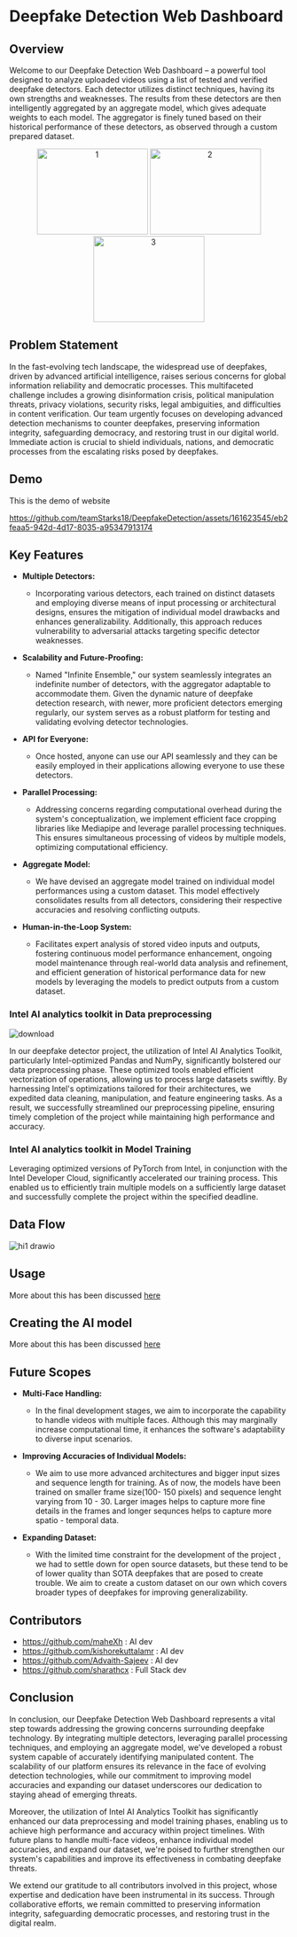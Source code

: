 # Deepfake Detection Web Dashboard

## Overview

Welcome to our Deepfake Detection Web Dashboard – a powerful tool designed to analyze uploaded videos using a list of tested and verified deepfake detectors. Each detector utilizes distinct techniques, having its own strengths and weaknesses. The results from these detectors are then intelligently aggregated by an aggregate model, which gives adequate weights to each model. The aggregator is finely tuned based on their historical performance of these detectors, as observed through a custom prepared dataset.


<div align="center">
  <img src="https://github.com/teamStarks18/DeepfakeDetection/blob/main/images/1.jpg" alt="1" width="200" height="155"/>
  <img src="https://github.com/teamStarks18/DeepfakeDetection/blob/main/images/2.jpg" alt="2" width="200" height="155"/>
  <img src="https://github.com/teamStarks18/DeepfakeDetection/blob/main/images/3.jpg" alt="3" width="200" height="155"/>
</div>

## Problem Statement
In the fast-evolving tech landscape, the widespread use of deepfakes, driven by advanced artificial intelligence, raises serious concerns for global information reliability 
and democratic processes. This multifaceted challenge 
includes a growing disinformation crisis, political 
manipulation threats, privacy violations, security risks, 
legal ambiguities, and difficulties in content verification. 
Our team urgently focuses on developing advanced 
detection mechanisms to counter deepfakes, preserving 
information integrity, safeguarding democracy, and 
restoring trust in our digital world. Immediate action is 
crucial to shield individuals, nations, and democratic 
processes from the escalating risks posed by deepfakes.


## Demo
This is the demo of website


https://github.com/teamStarks18/DeepfakeDetection/assets/161623545/eb2feaa5-942d-4d17-8035-a95347913174





## Key Features


- **Multiple Detectors:**
  - Incorporating various detectors, each trained on distinct datasets and employing diverse means of input processing or architectural designs, ensures the mitigation of individual model drawbacks and enhances generalizability. Additionally, this approach reduces vulnerability to adversarial attacks targeting specific detector weaknesses.

- **Scalability and Future-Proofing:**
  - Named "Infinite Ensemble," our system seamlessly integrates an indefinite number of detectors, with the aggregator adaptable to accommodate them. Given the dynamic nature of deepfake detection research, with newer, more proficient detectors emerging regularly, our system serves as a robust platform for testing and validating evolving detector technologies.

- **API for Everyone:**
  -  Once hosted, anyone can use our API seamlessly and they can be easily employed in their applications allowing everyone to use these detectors.

- **Parallel Processing:**
  - Addressing concerns regarding computational overhead during the system's conceptualization, we implement efficient face cropping libraries like Mediapipe and leverage parallel processing techniques. This ensures simultaneous processing of videos by multiple models, optimizing computational efficiency.

- **Aggregate Model:**
  - We have devised an aggregate model trained on individual model performances using a custom dataset. This model effectively consolidates results from all detectors, considering their respective accuracies and resolving conflicting outputs.

- **Human-in-the-Loop System:**
  - Facilitates expert analysis of stored video inputs and outputs, fostering continuous model performance enhancement, ongoing model maintenance through real-world data analysis and refinement, and efficient generation of historical performance data for new models by leveraging the models to predict outputs from a custom dataset.

### Intel AI analytics toolkit in Data preprocessing
![download](https://github.com/teamStarks18/DeepfakeDetection/assets/161623545/095fd0ca-d4f9-424e-b366-6cfeb7f60b6e)


In our deepfake detector project, the utilization of Intel AI Analytics Toolkit, particularly Intel-optimized Pandas and NumPy, significantly bolstered our data preprocessing phase. These optimized tools enabled efficient vectorization of operations, allowing us to process large datasets swiftly. By harnessing Intel's optimizations tailored for their architectures, we expedited data cleaning, manipulation, and feature engineering tasks. As a result, we successfully streamlined our preprocessing pipeline, ensuring timely completion of the project while maintaining high performance and accuracy.

### Intel AI analytics toolkit in Model Training
Leveraging optimized versions of PyTorch from Intel, in conjunction with the Intel Developer Cloud, significantly accelerated our training process. This enabled us to efficiently train multiple models on a sufficiently large dataset and successfully complete the project within the specified deadline.

## Data Flow

![hi1 drawio](https://github.com/teamStarks18/DeepfakeDetection/assets/161623545/b714aadc-d592-4f9b-bc67-d294357912ea)




## Usage
More about this has been discussed [here](https://github.com/teamStarks18/DeepfakeDetection/blob/main/App/Readme.md)



## Creating the AI model
More about this has been discussed [here](https://github.com/teamStarks18/DeepfakeDetection/blob/main/Model%20Creation/ReadME.md)



## Future Scopes

- **Multi-Face Handling:**
  - In the final development stages, we aim to incorporate the capability to handle videos with multiple faces. Although this may marginally increase computational time, it enhances the software's adaptability to diverse input scenarios.

- **Improving Accuracies of Individual Models:**
   - We aim to use more advanced architectures and bigger input sizes and sequence length for training. As of now, the models have been trained on smaller frame size(100- 150 pixels) and sequence lenght varying from 10 - 30. Larger images helps to capture more fine details in the frames and longer sequnces helps to capture more spatio - temporal data.

- **Expanding Dataset:**
  - With the limited time constraint for the development of the project , we had to settle down for open source datasets, but these tend to be of lower quality than SOTA deepfakes that are posed to create trouble. We aim to create a custom dataset on our own which covers broader types of deepfakes for improving generalizability.

## Contributors
- https://github.com/maheXh : AI dev
- https://github.com/kishorekuttalamr : AI dev
- https://github.com/Advaith-Sajeev : AI dev
- https://github.com/sharathcx : Full Stack dev

## Conclusion

In conclusion, our Deepfake Detection Web Dashboard represents a vital step towards addressing the growing concerns surrounding deepfake technology. By integrating multiple detectors, leveraging parallel processing techniques, and employing an aggregate model, we've developed a robust system capable of accurately identifying manipulated content. The scalability of our platform ensures its relevance in the face of evolving detection technologies, while our commitment to improving model accuracies and expanding our dataset underscores our dedication to staying ahead of emerging threats.

Moreover, the utilization of Intel AI Analytics Toolkit has significantly enhanced our data preprocessing and model training phases, enabling us to achieve high performance and accuracy within project timelines. With future plans to handle multi-face videos, enhance individual model accuracies, and expand our dataset, we're poised to further strengthen our system's capabilities and improve its effectiveness in combating deepfake threats.

We extend our gratitude to all contributors involved in this project, whose expertise and dedication have been instrumental in its success. Through collaborative efforts, we remain committed to preserving information integrity, safeguarding democratic processes, and restoring trust in the digital realm.
